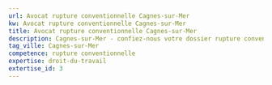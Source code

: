 ```yaml
---
url: Avocat rupture conventionnelle Cagnes-sur-Mer
kw: Avocat rupture conventionnelle Cagnes-sur-Mer
title: Avocat rupture conventionnelle Cagnes-sur-Mer
description: Cagnes-sur-Mer - confiez-nous votre dossier rupture conventionnelle
tag_ville: Cagnes-sur-Mer
competence: rupture conventionnelle
expertise: droit-du-travail
extertise_id: 3
---
```

